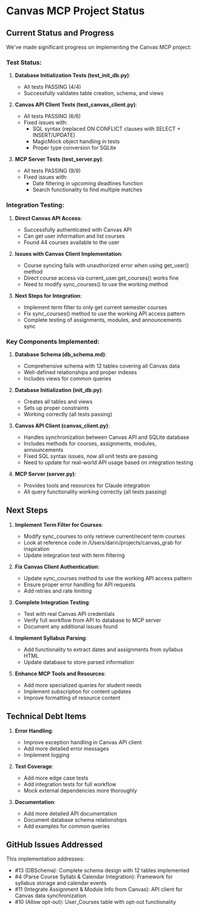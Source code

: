 # Canvas MCP Project Status

## Current Status and Progress

We've made significant progress on implementing the Canvas MCP project:

### Test Status:

1. **Database Initialization Tests (test_init_db.py)**:
   - All tests PASSING (4/4)
   - Successfully validates table creation, schema, and views

2. **Canvas API Client Tests (test_canvas_client.py)**:
   - All tests PASSING (6/6)
   - Fixed issues with:
     - SQL syntax (replaced ON CONFLICT clauses with SELECT + INSERT/UPDATE)
     - MagicMock object handling in tests
     - Proper type conversion for SQLite

3. **MCP Server Tests (test_server.py)**:
   - All tests PASSING (9/9)
   - Fixed issues with:
     - Date filtering in upcoming deadlines function
     - Search functionality to find multiple matches

### Integration Testing:

1. **Direct Canvas API Access**:
   - Successfully authenticated with Canvas API
   - Can get user information and list courses
   - Found 44 courses available to the user

2. **Issues with Canvas Client Implementation**:
   - Course syncing fails with unauthorized error when using get_user() method
   - Direct course access via current_user.get_courses() works fine
   - Need to modify sync_courses() to use the working method

3. **Next Steps for Integration**:
   - Implement term filter to only get current semester courses
   - Fix sync_courses() method to use the working API access pattern
   - Complete testing of assignments, modules, and announcements sync

### Key Components Implemented:

1. **Database Schema (db_schema.md)**:
   - Comprehensive schema with 12 tables covering all Canvas data
   - Well-defined relationships and proper indexes
   - Includes views for common queries

2. **Database Initialization (init_db.py)**:
   - Creates all tables and views
   - Sets up proper constraints
   - Working correctly (all tests passing)

3. **Canvas API Client (canvas_client.py)**:
   - Handles synchronization between Canvas API and SQLite database
   - Includes methods for courses, assignments, modules, announcements
   - Fixed SQL syntax issues, now all unit tests are passing
   - Need to update for real-world API usage based on integration testing

4. **MCP Server (server.py)**:
   - Provides tools and resources for Claude integration
   - All query functionality working correctly (all tests passing)

## Next Steps

1. **Implement Term Filter for Courses**:
   - Modify sync_courses to only retrieve current/recent term courses
   - Look at reference code in /Users/darin/projects/canvas_grab for inspiration
   - Update integration test with term filtering

2. **Fix Canvas Client Authentication**:
   - Update sync_courses method to use the working API access pattern
   - Ensure proper error handling for API requests
   - Add retries and rate limiting

3. **Complete Integration Testing**:
   - Test with real Canvas API credentials
   - Verify full workflow from API to database to MCP server
   - Document any additional issues found

4. **Implement Syllabus Parsing**:
   - Add functionality to extract dates and assignments from syllabus HTML
   - Update database to store parsed information

5. **Enhance MCP Tools and Resources**:
   - Add more specialized queries for student needs
   - Implement subscription for content updates
   - Improve formatting of resource content

## Technical Debt Items

1. **Error Handling**:
   - Improve exception handling in Canvas API client
   - Add more detailed error messages
   - Implement logging

2. **Test Coverage**:
   - Add more edge case tests
   - Add integration tests for full workflow
   - Mock external dependencies more thoroughly

3. **Documentation**:
   - Add more detailed API documentation
   - Document database schema relationships
   - Add examples for common queries

## GitHub Issues Addressed

This implementation addresses:
- #13 (DBSchema): Complete schema design with 12 tables implemented
- #4 (Parse Course Syllabi & Calendar Integration): Framework for syllabus storage and calendar events
- #11 (Integrate Assignment & Module Info from Canvas): API client for Canvas data synchronization
- #10 (Allow opt-out): User_Courses table with opt-out functionality